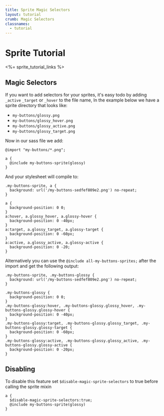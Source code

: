 ```yaml
---
title: Sprite Magic Selectors
layout: tutorial
crumb: Magic Selectors
classnames:
  - tutorial
---
```

# Sprite Tutorial
<%= sprite_tutorial_links %>

## Magic Selectors

If you want to add selectors for your sprites, it's easy todo by adding `_active` `_target` or `_hover` to the file name, In the example below we have a sprite directory that looks like:

* `my-buttons/glossy.png`
* `my-buttons/glossy_hover.png`
* `my-buttons/glossy_active.png`
* `my-buttons/glossy_target.png`

Now in our sass file we add:

    @import "my-buttons/*.png";
    
    a {
      @include my-buttons-sprite(glossy)
    }

And your stylesheet will compile to:

    .my-buttons-sprite, a {
      background: url('/my-buttons-sedfef809e2.png') no-repeat;
    }

    a {
      background-position: 0 0;
    }
    a:hover, a.glossy_hover, a.glossy-hover {
      background-position: 0 -40px;
    }
    a:target, a.glossy_target, a.glossy-target {
      background-position: 0 -60px;
    }
    a:active, a.glossy_active, a.glossy-active {
      background-position: 0 -20;
    }

Alternatively you can use the `@include all-my-buttons-sprites;` after the import and get the following output:

    .my-buttons-sprite, .my-buttons-glossy {
      background: url('/my-buttons-sedfef809e2.png') no-repeat;
    }

    .my-buttons-glossy {
      background-position: 0 0;
    }
    .my-buttons-glossy:hover, .my-buttons-glossy.glossy_hover, .my-buttons-glossy.glossy-hover {
      background-position: 0 -40px;
    }
    .my-buttons-glossy:target, .my-buttons-glossy.glossy_target, .my-buttons-glossy.glossy-target {
      background-position: 0 -60px;
    }
    .my-buttons-glossy:active, .my-buttons-glossy.glossy_active, .my-buttons-glossy.glossy-active {
      background-position: 0 -20px;
    }

## Disabling

To disable this feature set `$disable-magic-sprite-selectors` to true before calling the sprite mixin

    a {
      $disable-magic-sprite-selectors:true;
      @include my-buttons-sprite(glossy)
    }
